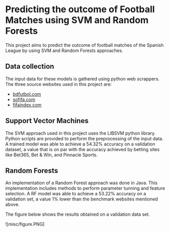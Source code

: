 # Predicting the outcome of Football Matches using SVM and Random Forests

This project aims to predict the outcome of football matches of the Spanish League by using SVM and Random Forests approaches.

## Data collection
The input data for these models is gathered using python web scrappers. The three source websites used in this project are:
- [bdfutbol.com](http://www.bdfutbol.com)
- [sofifa.com](http://www.sofifa.com)
- [fifaindex.com](http://www.fifaindex.com)

## Support Vector Machines
The SVM approach used in this project uses the LIBSVM python library. Python scripts are provided to perform the preprocessing of the input data. A trained model was able to achieve a 54.32% accuracy on a validation dataset, a value that is on par with the accuracy achieved by betting sites like Bet365, Bet & Win, and Pinnacle Sports.

## Random Forests
An implementation of a Random Forest approach was done in Java. This implementation includes methods to perform parameter tunning and feature selection. A RF model was able to achieve a 53.22% accuracy on a validation set, a value 1% lower than the benchmark websites mentioned above.

The figure below shows the results obtained on a validation data set.

![misc/figure.PNG]